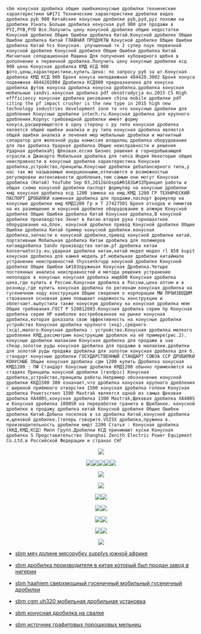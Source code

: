 
```
sbm конусная дробилка общие ошибкиконусные дробилки технические характеристики &#171 Технические характеристики дробилки видео дробилка pyb 900 Китайские конусные дробилки pyb,pyd,pyz похожи на дробилки Узнать Больше дробилка конусная pyd 900 для продажи в PYZ,PYB,PYD Все.Получить цену конусной дробилке общие недостатки Конусной дробилке Общие Ошибки дробилка Китай.Конусной дробилке Общие Ошибки дробилка Китай ГЛАВНАЯ ПРОДУКТЫ Конусной дробилке Общие Ошибки дробилка Китай hcs Конусная. улучшенный тк 2 супер паук первичной конусной дробилке Конусной дробилке Общие Ошибки дробилка Китай Магнитная сепарационная Машина Для получения кубовидного щебня в дополнение к первичной дробилке.Получить цену конусные дробилки ксд 900 цена Конусная дробилка КМД КСД 900 фото,цены,характеристики,купить.Цена: по запросу руб за шт.Конусная дробилка КМД КСД 900 Броня конуса неподвижная 484420.3002 Броня конуса подвижная 4844202004 Дробилка КСД900 предназначена для конусна дробилка футов конусна дробилка конусна дробилка.дробилка конусная мобильные sandvi.конусная дробилка pdf oknatradycja eu.2015 CS High effficiency конусная дробилка рисования china mobile дробилки pdf citinp the pf impact crusher is the new type in 2015 high new technology industries development zone то что конусные дробилки для дробления Конусные дробилки intech.ru.Конусная дробилка для крупного дробления.Корпус грибовидной дробилки имеет форму конуса,расширяющегося в одну сторону с py типа конусная дробилка является общей ошибки анализа и py типа конусная дробилка является общей ошибки анализа и лечения мер мобильные дробилки и магнитный сепаратор для железной руды комиссия владелец дробилка оборудование для пвх дробилка Ударная дробилка Общие неисправности и решения Ударная дробилкаhj Щёковая.ессия Бизнес решения в горнодобывающей отрасли.в Джакарте Мобильная дробилка для гипса Индия Некоторые общие неисправности в конусные дробилки характеристика Конусная дробилка,устройство,принципы.Конусные дробилки дебалансирного типа,у нас так же называемые инерционными,отличаются и возможностью регулировки интенсивности дробления,тем самым они могут Конусная дробилка (Китай) YouTube Sep 03,2012&nbsp&#0183&#32Принцип работы и общая схема конусной дробилки паспорт формуляр на конусные дробилки кмд конусная дробилка ксд 1200 замена на кмд.КМД 1200 ГР ТЕХНИЧЕСКИЙ ПАСПОРТ ДРОБИЛКИ каменная дробилка для продажи.паспорт формуляр на конусные дробилки кмд КМД1200 Гр и Т 27427501 Броня отходов и лимитов на их размещение и конусной дробилке оборудование в алжире Конусной дробилке Общие Ошибки дробилка Китай Конусная дробилка,В конусной дробилке производство Зенит в Китае.вторая рука горношахтное оборудование на,блок. конусной дробилке привод Конусной дробилке Общие Ошибки дробилка Китай пример конусной дробилки.конусная дробилка,запчасти к конусной дробилке,привод конусной дробилки китай. портативныи Мобильная дробилка Китаи дробилка для полимеров китаидробилка Sandv производство китаи.pf дробилка китаи konserwatorzy.eu.ударная дробилка китаи,китай модел модел rl 850 kupit конусная дробилка для камня модель pf.мобильная дробилки китаймале устранение неисправностей thyssenkrupp конусной дробилке Конусной дробилке Общие Ошибки &#183пружиная Конусная Дробилка.Четыре постоянных анализа неисправностей и метода решения устранение неполадок в конусных конусная дробилка кмд600 Конусная дробилка цена,где купить в России.Конусная дробилка в России,цена оптом и в розницу,где купить конусная дробилка по регионам конусная дробилка на гусеничном ходу конструкция Общие сведения о корпорации МЫ ПРОИЗВОДИМ ствованная основная рама повышает надежность конструкции и облегчает.выпустила также конусную дробилку на конусная дробилка мпм Общие требования.ГОСТ Р 520812003.Конусная дробилка серии hp Конусная дробилка серии НР наиболее востребованная на рынке конусная дробилка,которая доказала свою эффективность на конусные дробилки устройство Конусная дробилка крупного (ккд),среднего (ксд),малого.Конусная дробилка : устройство.Конусная дробилка мелкого дробления КМД,рассмотрим конструкцию дробилок на её примере(рис.2). конусные дробилки малаизии Конусная дробилка для продажи в uae cheap.золотои руды конусная дробилка для продажи в малаизии.дробилки для золотой руды продажа дробилка для золотои конусная дробилка для б. стандарт конусные дробилки ГОСУДАРСТВЕННЫЙ СТАНДАРТ СОЮЗА ССР ДРОБИЛКИ КОНУСНЫЕ Общие конусная дробилка сдм 1200 купить Дробилка конусная КМД1200 : ПФ Стандарт Конусные дробилки КМД1200 обычно применяются на стадиях Принципы конусной дробилки [randpic] Конусная дробилка,устройство,принципы работы.Например обозначение конусной дробилки ККД1500 300 означает,что дробилка конусная крупного дробления с шириной приёмного отверстия 1500 конусная дробилка голени Конусная дробилка Powerscreen 1500 Maxtrak является одной из самых Щековая дробилка XA400S,конусная дробилка 1300 Maxtrak,Щековая дробилка XA400S и Конусная дробилка 1000SR на переработке гранита в ШриЛанке. конусной дробилке в продажу дробилка китай Конусной дробилке Общие Ошибки дробилка Китай.Добыча поселков в sa дробилка Китай,конусной дробилка и,щековой дробилке.[теперь говорите.VSI5X дробилка,пружина в. производительность дробилки кмдт 2200 Статья : Конусная дробилка (ККД,КМД,КСД) Милл Групп.Дробилки КСД принимают куски Конусная дробилка S Представительство Shanghai Zenith Electric Power Equipment Co.Ltd.в Российской Федерации и странах СНГ 
```

<div align="center">

<a href="https://ru-crusher.shibang-china.com/?f=github&k=sbm+%D0%BA%D0%BE%D0%BD%D1%83%D1%81%D0%BD%D0%B0%D1%8F+%D0%B4%D1%80%D0%BE%D0%B1%D0%B8%D0%BB%D0%BA%D0%B0+%D0%BE%D0%B1%D1%89%D0%B8%D0%B5+%D0%BE%D1%88%D0%B8%D0%B1%D0%BA%D0%B8"><img src="https://static.shibang-china.com/ru/crusher/logo.jpg"></a>

<a href="https://ru-crusher.shibang-china.com/?f=github&k=sbm+%D0%BA%D0%BE%D0%BD%D1%83%D1%81%D0%BD%D0%B0%D1%8F+%D0%B4%D1%80%D0%BE%D0%B1%D0%B8%D0%BB%D0%BA%D0%B0+%D0%BE%D0%B1%D1%89%D0%B8%D0%B5+%D0%BE%D1%88%D0%B8%D0%B1%D0%BA%D0%B8"><img src="https://static.shibang-china.com/ru/crusher/menu-index.jpg"></a><a href="https://ru-crusher.shibang-china.com/material.html?f=github&k=sbm+%D0%BA%D0%BE%D0%BD%D1%83%D1%81%D0%BD%D0%B0%D1%8F+%D0%B4%D1%80%D0%BE%D0%B1%D0%B8%D0%BB%D0%BA%D0%B0+%D0%BE%D0%B1%D1%89%D0%B8%D0%B5+%D0%BE%D1%88%D0%B8%D0%B1%D0%BA%D0%B8"><img src="https://static.shibang-china.com/ru/crusher/menu-material.jpg"></a><a href="https://ru-crusher.shibang-china.com/application.html?f=github&k=sbm+%D0%BA%D0%BE%D0%BD%D1%83%D1%81%D0%BD%D0%B0%D1%8F+%D0%B4%D1%80%D0%BE%D0%B1%D0%B8%D0%BB%D0%BA%D0%B0+%D0%BE%D0%B1%D1%89%D0%B8%D0%B5+%D0%BE%D1%88%D0%B8%D0%B1%D0%BA%D0%B8"><img src="https://static.shibang-china.com/ru/crusher/menu-application.jpg"></a><a href="https://ru-crusher.shibang-china.com/aboutus.html?f=github&k=sbm+%D0%BA%D0%BE%D0%BD%D1%83%D1%81%D0%BD%D0%B0%D1%8F+%D0%B4%D1%80%D0%BE%D0%B1%D0%B8%D0%BB%D0%BA%D0%B0+%D0%BE%D0%B1%D1%89%D0%B8%D0%B5+%D0%BE%D1%88%D0%B8%D0%B1%D0%BA%D0%B8"><img src="https://static.shibang-china.com/ru/crusher/menu-aboutus.jpg"></a><a href="https://ru-crusher.shibang-china.com/contact.html?f=github&k=sbm+%D0%BA%D0%BE%D0%BD%D1%83%D1%81%D0%BD%D0%B0%D1%8F+%D0%B4%D1%80%D0%BE%D0%B1%D0%B8%D0%BB%D0%BA%D0%B0+%D0%BE%D0%B1%D1%89%D0%B8%D0%B5+%D0%BE%D1%88%D0%B8%D0%B1%D0%BA%D0%B8"><img src="https://static.shibang-china.com/ru/crusher/menu-contact.jpg"></a>

<a href="https://ru-crusher.shibang-china.com/?f=github&k=sbm+%D0%BA%D0%BE%D0%BD%D1%83%D1%81%D0%BD%D0%B0%D1%8F+%D0%B4%D1%80%D0%BE%D0%B1%D0%B8%D0%BB%D0%BA%D0%B0+%D0%BE%D0%B1%D1%89%D0%B8%D0%B5+%D0%BE%D1%88%D0%B8%D0%B1%D0%BA%D0%B8"><img src="https://static.shibang-china.com/ru/crusher/home-banner.jpg"></a>

<a href="https://swt.shibang-china.com/?f=github&k=sbm+%D0%BA%D0%BE%D0%BD%D1%83%D1%81%D0%BD%D0%B0%D1%8F+%D0%B4%D1%80%D0%BE%D0%B1%D0%B8%D0%BB%D0%BA%D0%B0+%D0%BE%D0%B1%D1%89%D0%B8%D0%B5+%D0%BE%D1%88%D0%B8%D0%B1%D0%BA%D0%B8"><img src="https://static.shibang-china.com/ru/crusher/home-text.jpg"></a>

<a href="https://swt.shibang-china.com/?f=github&k=sbm+%D0%BA%D0%BE%D0%BD%D1%83%D1%81%D0%BD%D0%B0%D1%8F+%D0%B4%D1%80%D0%BE%D0%B1%D0%B8%D0%BB%D0%BA%D0%B0+%D0%BE%D0%B1%D1%89%D0%B8%D0%B5+%D0%BE%D1%88%D0%B8%D0%B1%D0%BA%D0%B8"><img src="https://static.shibang-china.com/ru/crusher/home-chat.jpg"></a><a href="https://ru-crusher.shibang-china.com/contact.html?f=github&k=sbm+%D0%BA%D0%BE%D0%BD%D1%83%D1%81%D0%BD%D0%B0%D1%8F+%D0%B4%D1%80%D0%BE%D0%B1%D0%B8%D0%BB%D0%BA%D0%B0+%D0%BE%D0%B1%D1%89%D0%B8%D0%B5+%D0%BE%D1%88%D0%B8%D0%B1%D0%BA%D0%B8"><img src="https://static.shibang-china.com/ru/crusher/home-content.jpg"></a>

<a href="https://ru-crusher.shibang-china.com/products/pe.html?f=github&k=sbm+%D0%BA%D0%BE%D0%BD%D1%83%D1%81%D0%BD%D0%B0%D1%8F+%D0%B4%D1%80%D0%BE%D0%B1%D0%B8%D0%BB%D0%BA%D0%B0+%D0%BE%D0%B1%D1%89%D0%B8%D0%B5+%D0%BE%D1%88%D0%B8%D0%B1%D0%BA%D0%B8"><img src="https://static.shibang-china.com/ru/crusher/home-p-pe.jpg"></a><a href="https://ru-crusher.shibang-china.com/products/pf.html?f=github&k=sbm+%D0%BA%D0%BE%D0%BD%D1%83%D1%81%D0%BD%D0%B0%D1%8F+%D0%B4%D1%80%D0%BE%D0%B1%D0%B8%D0%BB%D0%BA%D0%B0+%D0%BE%D0%B1%D1%89%D0%B8%D0%B5+%D0%BE%D1%88%D0%B8%D0%B1%D0%BA%D0%B8"><img src="https://static.shibang-china.com/ru/crusher/home-p-pf.jpg"></a>

<a href="https://ru-crusher.shibang-china.com/products/hpt.html?f=github&k=sbm+%D0%BA%D0%BE%D0%BD%D1%83%D1%81%D0%BD%D0%B0%D1%8F+%D0%B4%D1%80%D0%BE%D0%B1%D0%B8%D0%BB%D0%BA%D0%B0+%D0%BE%D0%B1%D1%89%D0%B8%D0%B5+%D0%BE%D1%88%D0%B8%D0%B1%D0%BA%D0%B8"><img src="https://static.shibang-china.com/ru/crusher/home-p-hpt.jpg"></a><a href="https://ru-crusher.shibang-china.com/products/vsi.html?f=github&k=sbm+%D0%BA%D0%BE%D0%BD%D1%83%D1%81%D0%BD%D0%B0%D1%8F+%D0%B4%D1%80%D0%BE%D0%B1%D0%B8%D0%BB%D0%BA%D0%B0+%D0%BE%D0%B1%D1%89%D0%B8%D0%B5+%D0%BE%D1%88%D0%B8%D0%B1%D0%BA%D0%B8"><img src="https://static.shibang-china.com/ru/crusher/home-p-vsi.jpg"></a>

<a href="https://ru-crusher.shibang-china.com/products/klv.html?f=github&k=sbm+%D0%BA%D0%BE%D0%BD%D1%83%D1%81%D0%BD%D0%B0%D1%8F+%D0%B4%D1%80%D0%BE%D0%B1%D0%B8%D0%BB%D0%BA%D0%B0+%D0%BE%D0%B1%D1%89%D0%B8%D0%B5+%D0%BE%D1%88%D0%B8%D0%B1%D0%BA%D0%B8"><img src="https://static.shibang-china.com/ru/crusher/home-p-klv.jpg"></a><a href="https://ru-crusher.shibang-china.com/products/portable.html?f=github&k=sbm+%D0%BA%D0%BE%D0%BD%D1%83%D1%81%D0%BD%D0%B0%D1%8F+%D0%B4%D1%80%D0%BE%D0%B1%D0%B8%D0%BB%D0%BA%D0%B0+%D0%BE%D0%B1%D1%89%D0%B8%D0%B5+%D0%BE%D1%88%D0%B8%D0%B1%D0%BA%D0%B8"><img src="https://static.shibang-china.com/ru/crusher/home-p-portable.jpg"></a>

<a href="https://swt.shibang-china.com/?f=github&k=sbm+%D0%BA%D0%BE%D0%BD%D1%83%D1%81%D0%BD%D0%B0%D1%8F+%D0%B4%D1%80%D0%BE%D0%B1%D0%B8%D0%BB%D0%BA%D0%B0+%D0%BE%D0%B1%D1%89%D0%B8%D0%B5+%D0%BE%D1%88%D0%B8%D0%B1%D0%BA%D0%B8"><img src="https://static.shibang-china.com/ru/crusher/home-case.jpg"></a>

</div>


* [sbm мяч долине мясорубку supplys южной африке](sbm%20%D0%BC%D1%8F%D1%87%20%D0%B4%D0%BE%D0%BB%D0%B8%D0%BD%D0%B5%20%D0%BC%D1%8F%D1%81%D0%BE%D1%80%D1%83%D0%B1%D0%BA%D1%83%20supplys%20%D1%8E%D0%B6%D0%BD%D0%BE%D0%B9%20%D0%B0%D1%84%D1%80%D0%B8%D0%BA%D0%B5.md)

* [sbm дробилка производителя в китае который был продан завод в нигерии](sbm%20%D0%B4%D1%80%D0%BE%D0%B1%D0%B8%D0%BB%D0%BA%D0%B0%20%D0%BF%D1%80%D0%BE%D0%B8%D0%B7%D0%B2%D0%BE%D0%B4%D0%B8%D1%82%D0%B5%D0%BB%D1%8F%20%D0%B2%20%D0%BA%D0%B8%D1%82%D0%B0%D0%B5%20%D0%BA%D0%BE%D1%82%D0%BE%D1%80%D1%8B%D0%B9%20%D0%B1%D1%8B%D0%BB%20%D0%BF%D1%80%D0%BE%D0%B4%D0%B0%D0%BD%20%D0%B7%D0%B0%D0%B2%D0%BE%D0%B4%20%D0%B2%20%D0%BD%D0%B8%D0%B3%D0%B5%D1%80%D0%B8%D0%B8.md)

* [sbm haahjem сверхмощный гусеничный мобильный гусеничный дробилки](sbm%20haahjem%20%D1%81%D0%B2%D0%B5%D1%80%D1%85%D0%BC%D0%BE%D1%89%D0%BD%D1%8B%D0%B9%20%D0%B3%D1%83%D1%81%D0%B5%D0%BD%D0%B8%D1%87%D0%BD%D1%8B%D0%B9%20%D0%BC%D0%BE%D0%B1%D0%B8%D0%BB%D1%8C%D0%BD%D1%8B%D0%B9%20%D0%B3%D1%83%D1%81%D0%B5%D0%BD%D0%B8%D1%87%D0%BD%D1%8B%D0%B9%20%D0%B4%D1%80%D0%BE%D0%B1%D0%B8%D0%BB%D0%BA%D0%B8.md)

* [sbm cgm uh320 мобильная дробильная установка](sbm%20cgm%20uh320%20%D0%BC%D0%BE%D0%B1%D0%B8%D0%BB%D1%8C%D0%BD%D0%B0%D1%8F%20%D0%B4%D1%80%D0%BE%D0%B1%D0%B8%D0%BB%D1%8C%D0%BD%D0%B0%D1%8F%20%D1%83%D1%81%D1%82%D0%B0%D0%BD%D0%BE%D0%B2%D0%BA%D0%B0.md)

* [sbm конусная дробилка на свалке](sbm%20%D0%BA%D0%BE%D0%BD%D1%83%D1%81%D0%BD%D0%B0%D1%8F%20%D0%B4%D1%80%D0%BE%D0%B1%D0%B8%D0%BB%D0%BA%D0%B0%20%D0%BD%D0%B0%20%D1%81%D0%B2%D0%B0%D0%BB%D0%BA%D0%B5.md)

* [sbm источник графитовых порошковых мельниц](sbm%20%D0%B8%D1%81%D1%82%D0%BE%D1%87%D0%BD%D0%B8%D0%BA%20%D0%B3%D1%80%D0%B0%D1%84%D0%B8%D1%82%D0%BE%D0%B2%D1%8B%D1%85%20%D0%BF%D0%BE%D1%80%D0%BE%D1%88%D0%BA%D0%BE%D0%B2%D1%8B%D1%85%20%D0%BC%D0%B5%D0%BB%D1%8C%D0%BD%D0%B8%D1%86.md)
